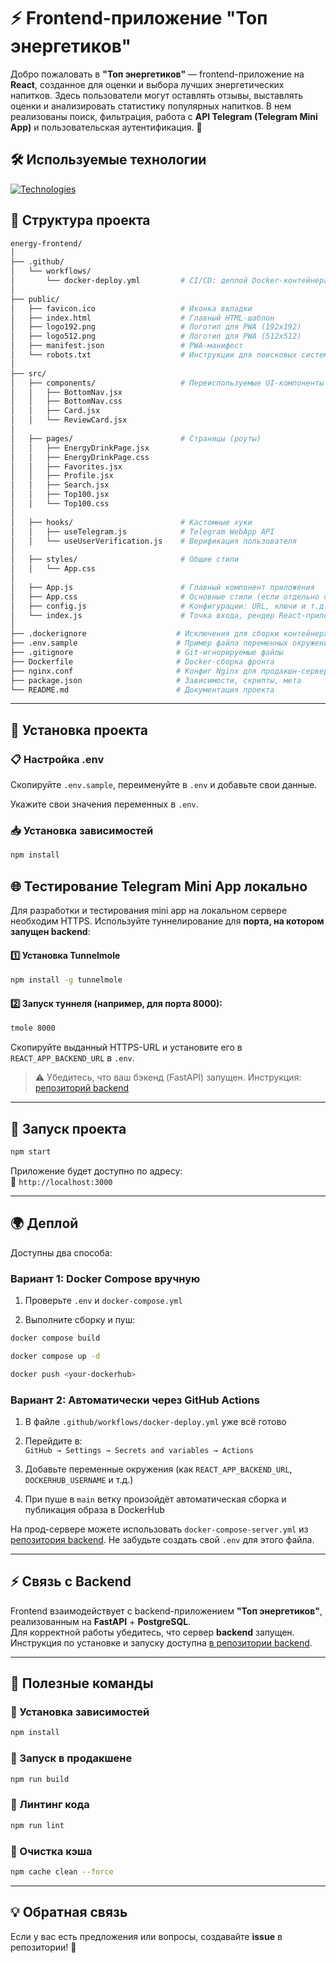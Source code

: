 # ⚡ Frontend-приложение "Топ энергетиков"

Добро пожаловать в **"Топ энергетиков"** — frontend-приложение на **React**, созданное для оценки и выбора лучших энергетических напитков. Здесь пользователи могут оставлять отзывы, выставлять оценки и анализировать статистику популярных напитков. В нем реализованы поиск, фильтрация, работа с **API Telegram (Telegram Mini App)** и пользовательская аутентификация. 🚀  

## 🛠 Используемые технологии

[![Technologies](https://skillicons.dev/icons?i=js,html,css,react)](https://skillicons.dev)

## 📂 Структура проекта  

```sh
energy-frontend/
│
├── .github/
│   └── workflows/
│       └── docker-deploy.yml         # CI/CD: деплой Docker-контейнера
│
├── public/
│   ├── favicon.ico                   # Иконка вкладки
│   ├── index.html                    # Главный HTML-шаблон
│   ├── logo192.png                   # Логотип для PWA (192x192)
│   ├── logo512.png                   # Логотип для PWA (512x512)
│   ├── manifest.json                 # PWA-манифест
│   └── robots.txt                    # Инструкции для поисковых систем
│
├── src/
│   ├── components/                   # Переиспользуемые UI-компоненты
│   │   ├── BottomNav.jsx
│   │   ├── BottomNav.css
│   │   ├── Card.jsx
│   │   └── ReviewCard.jsx
│
│   ├── pages/                        # Страницы (роуты)
│   │   ├── EnergyDrinkPage.jsx
│   │   ├── EnergyDrinkPage.css
│   │   ├── Favorites.jsx
│   │   ├── Profile.jsx
│   │   ├── Search.jsx
│   │   ├── Top100.jsx
│   │   └── Top100.css
│
│   ├── hooks/                        # Кастомные хуки
│   │   ├── useTelegram.js            # Telegram WebApp API
│   │   └── useUserVerification.js    # Верификация пользователя
│
│   ├── styles/                       # Общие стили
│   │   └── App.css
│
│   ├── App.js                        # Главный компонент приложения
│   ├── App.css                       # Основные стили (если отдельно от layout)
│   ├── config.js                     # Конфигурации: URL, ключи и т.д.
│   └── index.js                      # Точка входа, рендер React-приложения
│
├── .dockerignore                    # Исключения для сборки контейнера
├── .env.sample                      # Пример файла переменных окружения
├── .gitignore                       # Git-игнорируемые файлы
├── Dockerfile                       # Docker-сборка фронта
├── nginx.conf                       # Конфиг Nginx для продакшн-сервера
├── package.json                     # Зависимости, скрипты, мета
└── README.md                        # Документация проекта
```

---

## 🔧 Установка проекта  

### 📋 Настройка .env
Скопируйте `.env.sample`, переименуйте в `.env` и добавьте свои данные.

Укажите свои значения переменных в `.env`.  

### 📥 Установка зависимостей  
```sh
npm install
```

## 🌐 Тестирование Telegram Mini App локально

Для разработки и тестирования mini app на локальном сервере необходим HTTPS. Используйте туннелирование для **порта, на котором запущен backend**:

#### 1️⃣ Установка Tunnelmole

```sh
npm install -g tunnelmole

```

#### 2️⃣ Запуск туннеля (например, для порта 8000):

```sh
tmole 8000

```

Скопируйте выданный HTTPS-URL и установите его в `REACT_APP_BACKEND_URL` в `.env`.

> ⚠️ Убедитесь, что ваш бэкенд (FastAPI) запущен. Инструкция: [репозиторий backend](https://github.com/dimi-try/energy-backend)

----------

## 🚀 Запуск проекта

```sh
npm start
```

Приложение будет доступно по адресу:  
📍 `http://localhost:3000`

----------

## 🌍 Деплой

Доступны два способа:

### Вариант 1: Docker Compose вручную

1.  Проверьте `.env` и `docker-compose.yml`
    
2.  Выполните сборку и пуш:
    


```sh
docker compose build
```
```sh
docker compose up -d
```
```sh
docker push <your-dockerhub>
```

### Вариант 2: Автоматически через GitHub Actions

1.  В файле `.github/workflows/docker-deploy.yml` уже всё готово
    
2.  Перейдите в:  
    `GitHub → Settings → Secrets and variables → Actions`
    
3.  Добавьте переменные окружения (как `REACT_APP_BACKEND_URL`, `DOCKERHUB_USERNAME` и т.д.)
    
4.  При пуше в `main` ветку произойдёт автоматическая сборка и публикация образа в DockerHub
    

На прод-сервере можете использовать `docker-compose-server.yml` из [репозитория backend](https://github.com/dimi-try/energy-backend). Не забудьте создать свой `.env` для этого файла.

---

## ⚡ Связь с Backend  

Frontend взаимодействует с backend-приложением **"Топ энергетиков"**, реализованным на **FastAPI** + **PostgreSQL**.  
Для корректной работы убедитесь, что сервер **backend** запущен. Инструкция по установке и запуску доступна [в репозитории backend](https://github.com/dimi-try/energy-backend).

---

## 🔧 Полезные команды  

### 📌 Установка зависимостей  
```sh
npm install
```
### 🚀 Запуск в продакшене  
```sh
npm run build
```
### 🔄 Линтинг кода  
```sh
npm run lint
```
### 🧹 Очистка кэша  
```sh
npm cache clean --force
```

---

## 💡 Обратная связь  

Если у вас есть предложения или вопросы, создавайте **issue** в репозитории! 🚀
